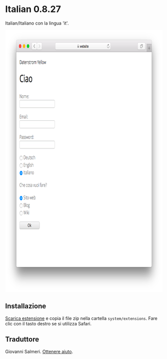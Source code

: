 Italian 0.8.27
==============
Italian/Italiano con la lingua 'it'.

<p align="center"><img src="italian-screenshot.png?raw=true" width="795" height="836" alt="Screenshot"></p>

## Installazione

[Scarica estensione](https://github.com/datenstrom/yellow-extensions/raw/master/zip/italian.zip) e copia il file zip nella cartella `system/extensions`. Fare clic con il tasto destro se si utilizza Safari.

## Traduttore

Giovanni Salmeri. [Ottenere aiuto](https://datenstrom.se/yellow/help/).
